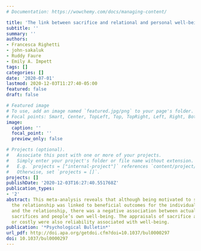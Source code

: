 ```yaml
---
# Documentation: https://wowchemy.com/docs/managing-content/

title: 'The link between sacrifice and relational and personal well-being: A meta-analysis.'
subtitle: ''
summary: ''
authors:
- Francesca Righetti
- john-sakaluk
- Ruddy Faure
- Emily A. Impett
tags: []
categories: []
date: '2020-07-01'
lastmod: 2020-12-03T11:27:40-05:00
featured: false
draft: false

# Featured image
# To use, add an image named `featured.jpg/png` to your page's folder.
# Focal points: Smart, Center, TopLeft, Top, TopRight, Left, Right, BottomLeft, Bottom, BottomRight.
image:
  caption: ''
  focal_point: ''
  preview_only: false

# Projects (optional).
#   Associate this post with one or more of your projects.
#   Simply enter your project's folder or file name without extension.
#   E.g. `projects = ["internal-project"]` references `content/project/deep-learning/index.md`.
#   Otherwise, set `projects = []`.
projects: []
publishDate: '2020-12-03T16:27:40.551768Z'
publication_types:
- '2'
abstract: This meta-analysis reveals that although being motivated to sacrifice for
  the relationship was linked to beneficial outcomes for the individual, the partner,
  and the relationship, there was a negative association between actually performing
  sacrifices and people’s own well-being. The appraisals of sacrifice as positive
  or costly were also reliability associated with well-being.
publication: '*Psychological Bulletin*'
url_pdf: http://doi.apa.org/getdoi.cfm?doi=10.1037/bul0000297
doi: 10.1037/bul0000297
---
```

